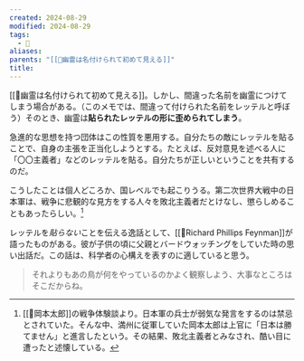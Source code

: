 ```yaml
---
created: 2024-08-29
modified: 2024-08-29
tags:
  - 💭
aliases: 
parents: "[[💭幽霊は名付けられて初めて見える]]"
title: 
---
```

[[💭幽霊は名付けられて初めて見える]]。しかし、間違った名前を幽霊につけてしまう場合がある。（このメモでは、間違って付けられた名前をレッテルと呼ぼう）そのとき、幽霊は**貼られたレッテルの形に歪められてしまう**。

急進的な思想を持つ団体はこの性質を悪用する。自分たちの敵にレッテルを貼ることで、自身の主張を正当化しようとする。たとえば、反対意見を述べる人に「〇〇主義者」などのレッテルを貼る。自分たちが正しいということを共有するのだ。

こうしたことは個人どころか、国レベルでも起こりうる。第二次世界大戦中の日本軍は、戦争に悲観的な見方をする人々を敗北主義者だとけなし、懲らしめることもあったらしい。[^taro]

レッテルを*貼らない*ことを伝える逸話として、[[👤Richard Phillips Feynman]]が語ったものがある。彼が子供の頃に父親とバードウォッチングをしていた時の思い出話だ。この話は、科学者の心構えを表すのに適していると思う。

> それよりもあの鳥が何をやっているのかよく観察しよう、大事なところはそこだからね。

[^taro]: [[👤岡本太郎]]の戦争体験談より。日本軍の兵士が弱気な発言をするのは禁忌とされていた。そんな中、満州に従軍していた岡本太郎は上官に「日本は勝てません」と進言したという。その結果、敗北主義者とみなされ、酷い目に遭ったと述懐している。